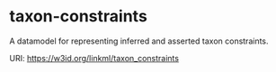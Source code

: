 # taxon-constraints

A datamodel for representing inferred and asserted taxon constraints.

URI: https://w3id.org/linkml/taxon_constraints


